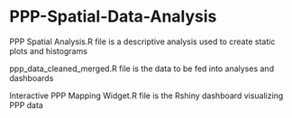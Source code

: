 # PPP-Spatial-Data-Analysis

PPP Spatial Analysis.R  file is a descriptive analysis used to create static plots and histograms

ppp_data_cleaned_merged.R file is the data to be fed into analyses and dashboards

Interactive PPP Mapping Widget.R file is the Rshiny dashboard visualizing PPP data
